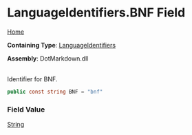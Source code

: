 # LanguageIdentifiers\.BNF Field

[Home](../../../README.md)

**Containing Type**: [LanguageIdentifiers](../README.md)

**Assembly**: DotMarkdown\.dll

\
Identifier for BNF\.

```csharp
public const string BNF = "bnf"
```

### Field Value

[String](https://docs.microsoft.com/en-us/dotnet/api/system.string)

